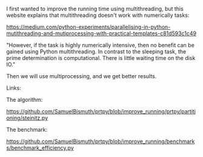 I first wanted to improve the running time using multithreading, but this website explains that multithreading doesn't work with numerically tasks:

https://medium.com/python-experiments/parallelising-in-python-mutithreading-and-mutiprocessing-with-practical-templates-c81d593c1c49

"However, if the task is highly numerically intensive, then no benefit can be gained using Python multithreading. In contrast to the sleeping task, the prime determination is computational. There is little waiting time on the disk IO."

Then we will use multiprocessing, and we get better results.

Links:

The algorithm:

https://github.com/SamuelBismuth/prtpy/blob/improve_running/prtpy/partitioning/steinitz.py

The benchmark:

https://github.com/SamuelBismuth/prtpy/blob/improve_running/benchmarks/benchmark_efficiency.py